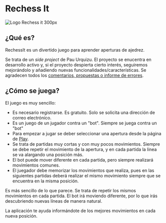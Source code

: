 # Rechess It

![Logo Rechess it 300px](https://github.com/user-attachments/assets/14a26bc7-6dcc-4236-a126-c131ae9af678)


## ¿Qué es?

RechessIt es un divertido juego para aprender aperturas de ajedrez.

Se trata de un *side project* de Pau Urquizu. El proyecto se enucentra en desarrollo activo y, si el proyecto despierta cierto interés, seguiremos mejorándolo y añadiendo nuevas funcionalidades/características. Se agradecen todos los [comentarios, propuestas o informe de errores](https://github.com/bifacil/www.rechessit.com/issues). 

## ¿Cómo se juega?

El juego es muy sencillo:

- Es necesario registrarse. Es gratuito. Solo se solicita una dirección de correo electrónico.
- Es un juego de un jugador contra un "bot". Siempre se juega contra un "bot"
- Para empezar a jugar se deber seleccionar una apertura desde la página de [Play](https://www.rechessit.com/openings/).
- Se trata de partidas muy cortas y con muy pocos movimientos. Siempre se  debe repetir el movimiento de la apertura, y en cada partida la línea se va alargando una posición más.
- El bot puede mover diferente en cada partida, pero siempre realizará movimientos comunes.
- El juegador debe memorizar los movimientos que realiza, pues en las siguientes partidas deberá realizar el mismo movimiento siempre que se encuentra en la misma posición.

Es más sencillo de lo que parece. Se trata de repetir los mismos movimientos en cada partida. El bot irá moviendo diferente, por lo que irás descubriendo nuevas líneas de manera natural.

La aplicación te ayuda informándote de los mejores movimientos en cada nueva posición.




